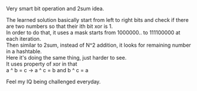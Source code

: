 Very smart bit operation and 2sum idea.

The learned solution basically start from left to right bits and check if there are two numbers so that their ith bit xor is 1.\
In order to do that, it uses a mask starts from 1000000.. to 111100000 at each iteration.\
Then similar to 2sum, instead of N^2 addition, it looks for remaining number in a hashtable.\
Here it's doing the same thing, just harder to see.\
It uses property of xor in that\
a ^ b = c -> a ^ c = b and b ^ c = a

Feel my IQ being challenged everyday.
